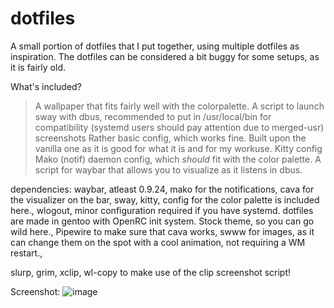 # dotfiles
A small portion of dotfiles that I put together, using multiple dotfiles as inspiration. The dotfiles can be considered a bit buggy for some setups, as it is fairly old.

What's included?
> A wallpaper that fits fairly well with the colorpalette.
> A script to launch sway with dbus, recommended to put in /usr/local/bin for compatibility (systemd users should pay attention due to merged-usr)
> screenshots
> Rather basic config, which works fine. Built upon the vanilla one as it is good for what it is and for my workuse.
> Kitty config
> Mako (notif) daemon config, which *should* fit with the color palette.
> A script for waybar that allows you to visualize as it listens in dbus.

dependencies:
 waybar, atleast 0.9.24,
 mako for the notifications,
 cava for the visualizer on the bar,
 sway,
 kitty, config for the color palette is included here.,
 wlogout, minor configuration required if you have systemd. dotfiles are made in gentoo with OpenRC init system. Stock theme, so you can go wild here.,
 Pipewire to make sure that cava works,
 swww for images, as it can change them on the spot with a cool animation, not requiring a WM restart.,

 slurp, grim, xclip, wl-copy to make use of the clip screenshot script!


Screenshot:
![image](https://github.com/crimsonmoon2301/dotfiles/assets/150836006/4e9922b3-f341-4793-9452-e327c8641cdf)

